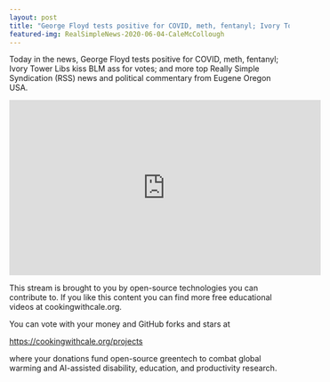 ```yaml
---
layout: post
title: "George Floyd tests positive for COVID, meth, fentanyl; Ivory Tower Libs kiss BLM ass for votes"
featured-img: RealSimpleNews-2020-06-04-CaleMcCollough
---
```


Today in the news, George Floyd tests positive for COVID, meth, fentanyl; Ivory Tower Libs kiss BLM ass for votes; and more top Really Simple Syndication (RSS) news and political commentary from Eugene Oregon USA.

<iframe width="560" height="315" src="https://www.youtube.com/embed/_PtQolSSnu4" frameborder="0" allow="accelerometer; autoplay; encrypted-media; gyroscope; picture-in-picture" allowfullscreen></iframe>

This stream is brought to you by open-source technologies you can contribute to. If you like this content you can find more free educational videos at cookingwithcale.org.

You can vote with your money and GitHub forks and stars at 

https://cookingwithcale.org/projects

where your donations fund open-source greentech to combat global warming and AI-assisted disability, education, and productivity research.
